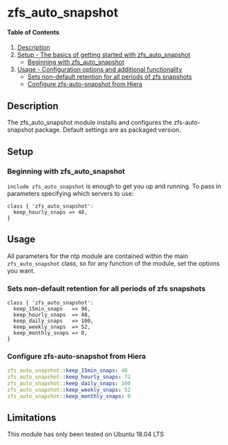# zfs_auto_snapshot

#### Table of Contents

1. [Description](#description)
2. [Setup - The basics of getting started with zfs_auto_snapshot](#setup)
    * [Beginning with zfs_auto_snapshot](#beginning-with-zfs_auto_snapshot)
3. [Usage - Configuration options and additional functionality](#usage)
    * [Sets non-default retention for all periods of zfs snapshots](#configure-retention)
    * [Configure zfs-auto-snapshot from Hiera](#configure-zfs-auto-snapshot-from-hiera)

## Description

The zfs_auto_snapshot module installs and configures the zfs-auto-snapshot package.  Default settings are as packaged version.

## Setup

### Beginning with zfs_auto_snapshot

`include zfs_auto_snapshot` is enough to get you up and running. To pass in parameters specifying which servers to use:

```puppet
class { 'zfs_auto_snapshot':
  keep_hourly_snaps => 48,
}
```

## Usage

All parameters for the ntp module are contained within the main `zfs_auto_snapshot` class, so for any function of the module, set the options you want.

### Sets non-default retention for all periods of zfs snapshots

```puppet
class { 'zfs_auto_snapshot':
  keep_15min_snaps   => 96,
  keep_hourly_snaps  => 48,
  keep_daily_snaps   => 100,
  keep_weekly_snaps  => 52,
  keep_monthly_snaps => 0,
}
```
### Configure zfs-auto-snapshot from Hiera

```yaml
zfs_auto_snapshot::keep_15min_snaps: 48
zfs_auto_snapshot::keep_hourly_snaps: 72
zfs_auto_snapshot::keep_daily_snaps: 100
zfs_auto_snapshot::keep_weekly_snaps: 52
zfs_auto_snapshot::keep_monthly_snaps: 0
```

## Limitations

This module has only been tested on Ubuntu 18.04 LTS
